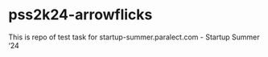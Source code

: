 # pss2k24-arrowflicks
This is repo of test task for startup-summer.paralect.com - Startup Summer ‘24

